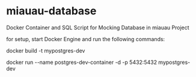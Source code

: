 # miauau-database
Docker Container and SQL Script for Mocking Database in miauau Project

for setup, start Docker Engine and run the following commands:

docker build -t mypostgres-dev

docker run --name postgres-dev-container -d -p 5432:5432 mypostgres-dev
